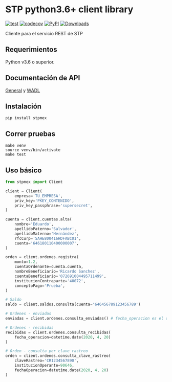# STP python3.6+ client library


[![test](https://github.com/cuenca-mx/stpmex-python/workflows/test/badge.svg)](https://github.com/cuenca-mx/stpmex-python/actions?query=workflow%3Atest)
[![codecov](https://codecov.io/gh/cuenca-mx/stpmex-python/branch/main/graph/badge.svg)](https://codecov.io/gh/cuenca-mx/stpmex-python)
[![PyPI](https://img.shields.io/pypi/v/stpmex.svg)](https://pypi.org/project/stpmex/)
[![Downloads](https://pepy.tech/badge/stpmex)](https://pepy.tech/project/stpmex)

Cliente para el servicio REST de STP


## Requerimientos

Python v3.6 o superior.

## Documentación de API

[General](https://stpmex.zendesk.com/hc/es) y
[WADL](https://demo.stpmex.com:7024/speiws/rest/application.wadl?metadata=true&detail=true)

## Instalación

```
pip install stpmex
```

## Correr pruebas

```
make venv
source venv/bin/activate
make test
```

## Uso básico

```python
from stpmex import Client

client = Client(
    empresa='TU_EMPRESA',
    priv_key='PKEY_CONTENIDO',
    priv_key_passphrase='supersecret',
)

cuenta = client.cuentas.alta(
    nombre='Eduardo',
    apellidoPaterno='Salvador',
    apellidoMaterno='Hernández',
    rfcCurp='SAHE800416HDFABC01',
    cuenta='646180110400000007',
)

orden = client.ordenes.registra(
    monto=1.2,
    cuentaOrdenante=cuenta.cuenta,
    nombreBeneficiario='Ricardo Sanchez',
    cuentaBeneficiario='072691004495711499',
    institucionContraparte='40072',
    conceptoPago='Prueba',
)

# Saldo
saldo = client.saldos.consulta(cuenta='646456789123456789')

# Ordenes - enviadas
enviadas = client.ordenes.consulta_enviadas() # fecha_operacion es el día de hoy

# Ordenes - recibidas
recibidas = client.ordenes.consulta_recibidas(
    fecha_operacion=datetime.date(2020, 4, 20)
)

# Orden - consulta por clave rastreo
orden = client.ordenes.consulta_clave_rastreo(
    claveRastreo='CR1234567890',
    institucionOperante=90646,
    fechaOperacion=datetime.date(2020, 4, 20)
)
```
